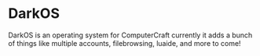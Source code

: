 DarkOS
======

DarkOS is an operating system for ComputerCraft currently it adds a bunch of things like multiple accounts, filebrowsing, luaide, and more to come!
